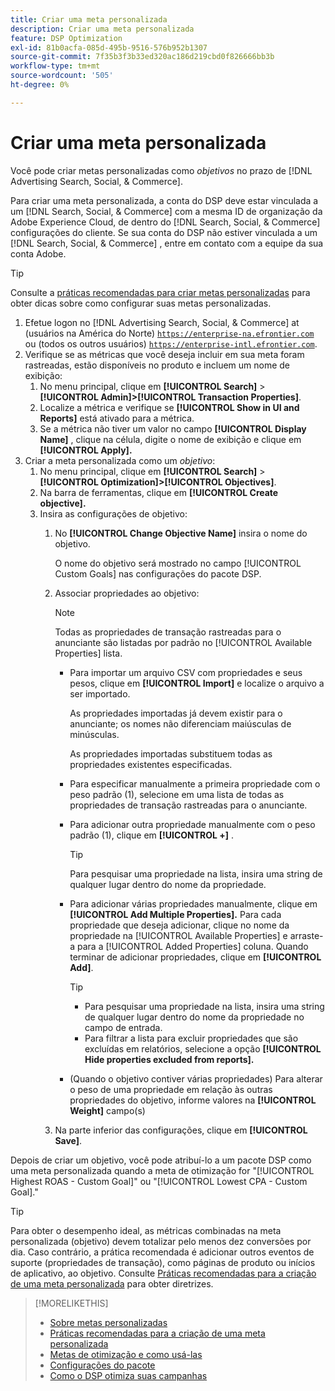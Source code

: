 ```yaml
---
title: Criar uma meta personalizada
description: Criar uma meta personalizada
feature: DSP Optimization
exl-id: 81b0acfa-085d-495b-9516-576b952b1307
source-git-commit: 7f35b3f3b33ed320ac186d219cbd0f826666bb3b
workflow-type: tm+mt
source-wordcount: '505'
ht-degree: 0%

---
```


# Criar uma meta personalizada

Você pode criar metas personalizadas como *objetivos* no prazo de [!DNL Advertising Search, Social, & Commerce].

Para criar uma meta personalizada, a conta do DSP deve estar vinculada a um [!DNL Search, Social, & Commerce] com a mesma ID de organização da Adobe Experience Cloud, de dentro do [!DNL Search, Social, & Commerce] configurações do cliente. Se sua conta do DSP não estiver vinculada a um [!DNL Search, Social, & Commerce] , entre em contato com a equipe da sua conta Adobe.

>[!TIP]
>
>Consulte a [práticas recomendadas para criar metas personalizadas](custom-goal-best-practices.md) para obter dicas sobre como configurar suas metas personalizadas.

1. Efetue logon no [!DNL Advertising Search, Social, & Commerce] at (usuários na América do Norte) [`https://enterprise-na.efrontier.com`](https://enterprise-na.efrontier.com) ou (todos os outros usuários) [`https://enterprise-intl.efrontier.com`](https://enterprise-intl.efrontier.com).
1. Verifique se as métricas que você deseja incluir em sua meta foram rastreadas, estão disponíveis no produto e incluem um nome de exibição:
   1. No menu principal, clique em **[!UICONTROL Search]** > **[!UICONTROL Admin]>[!UICONTROL Transaction Properties]**.
   1. Localize a métrica e verifique se **[!UICONTROL Show in UI and Reports]** está ativado para a métrica.
   1. Se a métrica não tiver um valor no campo **[!UICONTROL Display Name]** , clique na célula, digite o nome de exibição e clique em **[!UICONTROL Apply].**
1. Criar a meta personalizada como um *objetivo*:
   1. No menu principal, clique em **[!UICONTROL Search]** > **[!UICONTROL Optimization]>[!UICONTROL Objectives]**.
   1. Na barra de ferramentas, clique em **[!UICONTROL Create objective].**
   1. Insira as configurações de objetivo:
      1. No **[!UICONTROL Change Objective Name]** insira o nome do objetivo.

         O nome do objetivo será mostrado no campo [!UICONTROL Custom Goals] nas configurações do pacote DSP.

      1. Associar propriedades ao objetivo:

         >[!NOTE]
         >
         > Todas as propriedades de transação rastreadas para o anunciante são listadas por padrão no [!UICONTROL Available Properties] lista.

         * Para importar um arquivo CSV com propriedades e seus pesos, clique em **[!UICONTROL Import]** e localize o arquivo a ser importado.

            As propriedades importadas já devem existir para o anunciante; os nomes não diferenciam maiúsculas de minúsculas.

            As propriedades importadas substituem todas as propriedades existentes especificadas.

         * Para especificar manualmente a primeira propriedade com o peso padrão (1), selecione em uma lista de todas as propriedades de transação rastreadas para o anunciante.

         * Para adicionar outra propriedade manualmente com o peso padrão (1), clique em **[!UICONTROL +]** .

            >[!TIP]
            >
            > Para pesquisar uma propriedade na lista, insira uma string de qualquer lugar dentro do nome da propriedade.

         * Para adicionar várias propriedades manualmente, clique em **[!UICONTROL Add Multiple Properties].** Para cada propriedade que deseja adicionar, clique no nome da propriedade na [!UICONTROL Available Properties] e arraste-a para a [!UICONTROL Added Properties] coluna. Quando terminar de adicionar propriedades, clique em **[!UICONTROL Add]**.

            >[!TIP]
            >
            >* Para pesquisar uma propriedade na lista, insira uma string de qualquer lugar dentro do nome da propriedade no campo de entrada.
            >* Para filtrar a lista para excluir propriedades que são excluídas em relatórios, selecione a opção **[!UICONTROL Hide properties excluded from reports].**


         * (Quando o objetivo contiver várias propriedades) Para alterar o peso de uma propriedade em relação às outras propriedades do objetivo, informe valores na **[!UICONTROL Weight]** campo(s)
      1. Na parte inferior das configurações, clique em **[!UICONTROL Save]**.


Depois de criar um objetivo, você pode atribuí-lo a um pacote DSP como uma meta personalizada quando a meta de otimização for &quot;[!UICONTROL Highest ROAS - Custom Goal]&quot; ou &quot;[!UICONTROL Lowest CPA - Custom Goal].&quot;

>[!TIP]
>
>Para obter o desempenho ideal, as métricas combinadas na meta personalizada (objetivo) devem totalizar pelo menos dez conversões por dia. Caso contrário, a prática recomendada é adicionar outros eventos de suporte (propriedades de transação), como páginas de produto ou inícios de aplicativo, ao objetivo. Consulte [Práticas recomendadas para a criação de uma meta personalizada](custom-goal-best-practices.md) para obter diretrizes.

>[!MORELIKETHIS]
>
>* [Sobre metas personalizadas](custom-goal-about.md)
>* [Práticas recomendadas para a criação de uma meta personalizada](custom-goal-best-practices.md)
>* [Metas de otimização e como usá-las](optimization-goals.md)
>* [Configurações do pacote](/help/dsp/campaign-management/packages/package-settings.md)
> * [Como o DSP otimiza suas campanhas](optimization-how-dsp-optimizes-campaigns.md)

